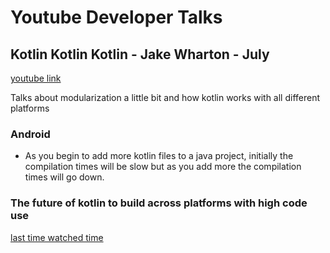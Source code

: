 # Youtube Developer Talks

## Kotlin Kotlin Kotlin - Jake Wharton - July 

[youtube link](https://www.youtube.com/watch?v=CtZL_IjR5Ww)

Talks about modularization a little bit and how kotlin works with all different platforms

### Android

* As you begin to add more kotlin files to a java project, initially the compilation times will be slow but as you add more the compilation times will go down. 

### The future of kotlin to build across platforms with high code use

[last time watched time](https://youtu.be/CtZL_IjR5Ww?t=800)
